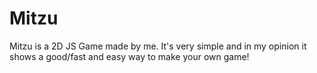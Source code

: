 # Mitzu

Mitzu is a 2D JS Game made by me. 
It's very simple and in my opinion it shows a good/fast and easy way to make your own game! 
